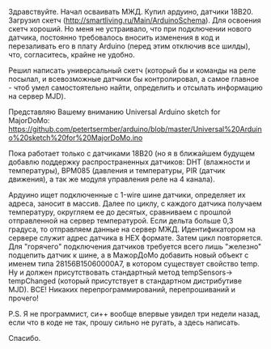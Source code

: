 Здравствуйте.
Начал осваивать МЖД. Купил ардуино, датчики 18B20. Загрузил скетч (http://smartliving.ru/Main/ArduinoSchema).
Для освоения скетч хороший. Но меня не устраивало, что при подключении нового датчика, постоянно требовалось вносить изменения в код и перезаливать его в плату Arduino (перед этим отключив все шилды), что, согласитесь, крайне не удобно.

Решил написать универсальный скетч (который бы и команды на реле посылал, и всевозможные датчики бы контролировал, а самое главное - чтоб умел самостоятельно найти, определить и отсылать информацию на сервер MJD).

Представляю Вашему вниманию Universal Arduino sketch for MajorDoMo: https://github.com/petertsermber/arduino/blob/master/Universal%20Arduino%20sketch%20for%20MajorDoMo.ino

Пока работает только с датчиками 18B20 (но я в ближайшем будущем добавлю поддержку распространенных датчиков: DHT (влажности и температуры), BPM085 (давления и температуры, PIR (датчик движения), а так же модуля управления реле на 4 канала).

Ардуино ищет подключенные с 1-wire шине датчики, определяет их адреса, заносит в массив.
Далее по циклу, с каждого датчика получаем температуру, округляем ее до десятых, сравниваем с прошлой отправленной на сервер температурой. Если дельта больше 0,3 градуса, то отправляем данные на сервер МЖД. Идентификатором на сервере служит адрес датчика в HEX формате. Затем цикл повторяется.
Для "горячего" подключения датчиков требуется всего лишь "железно" подцепить датчик к шине, а в МажорДоМо добавить новый объект с именем типа 28156B15060000A7, в котором существует свойство temp. Ну и должен присутствовать стандартный метод tempSensors-> tempChanged (который присутствует в стандартном дистрибутиве MJD). ВСЕ! Никаких перепрограммирований, перепрошиваний и прочего!

P.S. Я не программист, си++ вообще впервые увидел три недели назад, если что в коде не так, прошу сильно не ругать, а здесь написать.

Спасибо.
